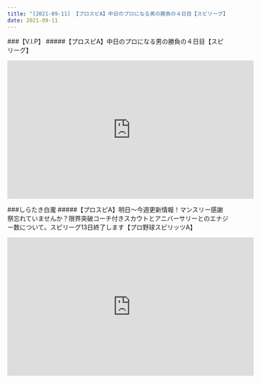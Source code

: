 ```yaml
---
title: "[2021-09-11] 【プロスピA】中日のプロになる男の勝負の４日目【スピリーグ】 他"
date: 2021-09-11
---
```

###【V.I.P】
#####【プロスピA】中日のプロになる男の勝負の４日目【スピリーグ】
<iframe width="560" height="315" src="https://www.youtube.com/embed/esL6guOMjFw" frameborder="0" allow="accelerometer; autoplay; clipboard-write; encrypted-media; gyroscope; picture-in-picture" allowfullscreen></iframe>

###しらたき白瀧
#####【プロスピA】明日～今週更新情報！マンスリー感謝祭忘れていませんか？限界突破コーチ付きスカウトとアニバーサリーとのエナジー数について。スピリーグ13日終了します【プロ野球スピリッツA】
<iframe width="560" height="315" src="https://www.youtube.com/embed/Xhe9ODteK74" frameborder="0" allow="accelerometer; autoplay; clipboard-write; encrypted-media; gyroscope; picture-in-picture" allowfullscreen></iframe>

